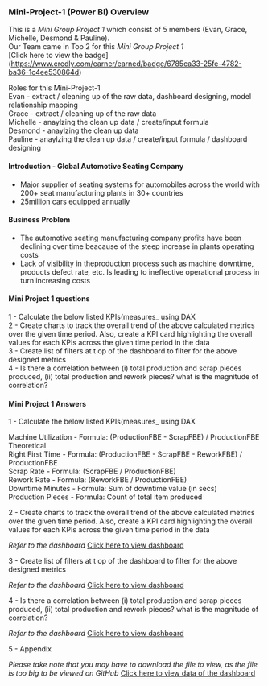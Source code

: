 ### Mini-Project-1 (Power BI) Overview

This is a _Mini Group Project 1_ which consist of 5 members (Evan, Grace, Michelle, Desmond & Pauline). <br>
Our Team came in Top 2 for this _Mini Group Project 1_ <br>
[Click here to view the badge] (https://www.credly.com/earner/earned/badge/6785ca33-25fe-4782-ba36-1c4ee530864d)

Roles for this Mini-Project-1 <br>
Evan - extract / cleaning up of the raw data, dashboard designing, model relationship mapping <br>
Grace - extract / cleaning up of the raw data <br>
Michelle - anaylzing the clean up data / create/input formula <br>
Desmond - anaylzing the clean up data <br>
Pauline - anaylzing the clean up data / create/input formula / dashboard designing <br>

#### Introduction - Global Automotive Seating Company
- Major supplier of seating systems for automobiles across the world with 200+ seat manufacturing plants in 30+ countries
- 25million cars equipped annually

#### Business Problem
- The automotive seating manufacturing company profits have been declining over time beacause of the steep increase in plants operating costs
- Lack of visibility in theproduction process such as machine downtime, products defect rate, etc. Is leading to ineffective operational process in turn increasing costs

#### Mini Project 1 questions 
1 - Calculate the below listed KPIs(measures_ using DAX <br>
2 - Create charts to track the overall trend of the above calculated metrics over the given time period. Also, create a KPI card highlighting the overall values for each KPIs across the given time period in the data <br>
3 - Create list of filters at t op of the dashboard to filter for the above designed metrics <br>
4 - Is there a correlation between (i) total production and scrap pieces produced, (ii) total production and rework pieces? what is the magnitude of correlation? <br>


#### Mini Project 1 Answers
1 - Calculate the below listed KPIs(measures_ using DAX <br>

Machine Utilization - Formula: (ProductionFBE - ScrapFBE) / ProductionFBE Theoretical <br>
Right First Time - Formula: (ProductionFBE - ScrapFBE - ReworkFBE) / ProductionFBE <br>
Scrap Rate - Formula: (ScrapFBE / ProductionFBE) <br>
Rework Rate - Formula: (ReworkFBE / ProductionFBE) <br>
Downtime Minutes - Formula: Sum of downtime value (in secs) <br>
Production Pieces - Formula: Count of total item produced <br>

2 - Create charts to track the overall trend of the above calculated metrics over the given time period. Also, create a KPI card highlighting the overall values for each KPIs across the given time period in the data <br>

*Refer to the dashboard* 
[Click here to view dashboard](https://github.com/YuriEvan/Mini-Project-1/blob/main/DBA06%20-%20Group%208_Mini%20Assignment%201.pdf)


3 - Create list of filters at t op of the dashboard to filter for the above designed metrics <br>

*Refer to the dashboard*
[Click here to view dashboard](https://github.com/YuriEvan/Mini-Project-1/blob/main/DBA06%20-%20Group%208_Mini%20Assignment%201.pdf)


4 - Is there a correlation between (i) total production and scrap pieces produced, (ii) total production and rework pieces? what is the magnitude of correlation? <br>

*Refer to the dashboard*
[Click here to view dashboard](https://github.com/YuriEvan/Mini-Project-1/blob/main/DBA06%20-%20Group%208_Mini%20Assignment%201.pdf)

5 - Appendix <br>

*Please take note that you may have to download the file to view, as the file is too big to be viewed on GitHub*
[Click here to view data of the dashboard](https://github.com/YuriEvan/Mini-Project-1/blob/main/PowerBI-Data/DBA06%20-%20Group%208_Mini%20Assignment%201.pbix)
